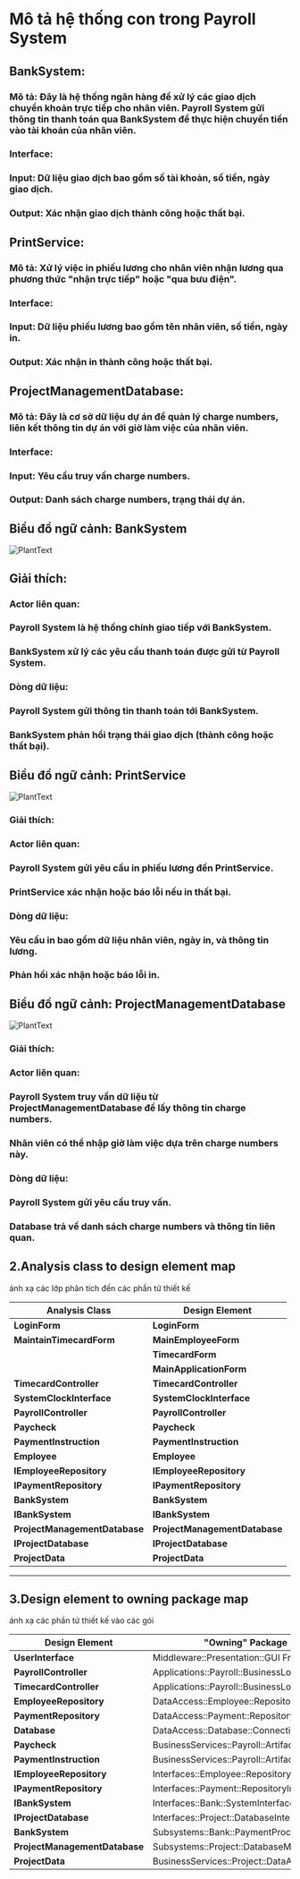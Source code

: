 # Mô tả hệ thống con trong Payroll System
## BankSystem:

### Mô tả: Đây là hệ thống ngân hàng để xử lý các giao dịch chuyển khoản trực tiếp cho nhân viên. Payroll System gửi thông tin thanh toán qua BankSystem để thực hiện chuyển tiền vào tài khoản của nhân viên.
### Interface:
### Input: Dữ liệu giao dịch bao gồm số tài khoản, số tiền, ngày giao dịch.
### Output: Xác nhận giao dịch thành công hoặc thất bại.
## PrintService:

### Mô tả: Xử lý việc in phiếu lương cho nhân viên nhận lương qua phương thức "nhận trực tiếp" hoặc "qua bưu điện".
### Interface:
### Input: Dữ liệu phiếu lương bao gồm tên nhân viên, số tiền, ngày in.
### Output: Xác nhận in thành công hoặc thất bại.
## ProjectManagementDatabase:

### Mô tả: Đây là cơ sở dữ liệu dự án để quản lý charge numbers, liên kết thông tin dự án với giờ làm việc của nhân viên.
### Interface:
### Input: Yêu cầu truy vấn charge numbers.
### Output: Danh sách charge numbers, trạng thái dự án.

## Biểu đồ ngữ cảnh: BankSystem
![PlantText](https://www.planttext.com/api/plantuml/png/h5HBReCm4Drp2ejLkaWEWAegZTe5kqYSO68cgHKmQ3n6ZTgSh8iUgLUemIGnYIDrKIyGl7apy-PZVhw-buQ1sDPLqeBSmmv5MjYDEHZ6MgofUJ-auYCHxiWAZ14hqFl2MptiJqkDH6FMSAXHyqnfmsGbgqPdOWJp2_OmWF8DvJw8iKD-bhAncbTGWPOu0_-Pbvaec9JUESTUGAwt3TNGXmhy3UgoO73IUWdczEPTpWONecjKEVWTasDogJlNZBG5YQUArGaG-T_AXln_whvJvbJkgsR5LzEvJJcHomJQm81VUXhO2IMg3ccK4s50xGrbOpSLnaE_k4vded-EggS2X_AdNHp1gAQx6KkN83V6OdalsLKF9pblLYkmIKk4vsb4KaC7gWA7nIZ3b89zcS-VOdF9H3fk3veqmlTjSYn2jgHlETVLUIefxFg0uSO-VYuMuSLrJ5MtrN0T77Nfxat_0_W5003__mC0)

## Giải thích:
### Actor liên quan:
### Payroll System là hệ thống chính giao tiếp với BankSystem.
### BankSystem xử lý các yêu cầu thanh toán được gửi từ Payroll System.
### Dòng dữ liệu:
### Payroll System gửi thông tin thanh toán tới BankSystem.
### BankSystem phản hồi trạng thái giao dịch (thành công hoặc thất bại).

## Biểu đồ ngữ cảnh: PrintService
![PlantText](https://www.planttext.com/api/plantuml/png/Z9DDRi8m48NtEOML5KWD1uYgYWLTP8UK4mpEG2qSEx8d4QZbP5rm9AvGvyUDGr2fLoFFyyoNDvFRztLj2GpLfOmgu4Su88lpUcVFbh1aMwDFvvXzHimTBi5QToKKvMWQmN58zATg4nlDwn8LBOeXI9c_UkaLQDA-1ffboXejYg06_q1-x3iGK6qNmvEiI5bEBZuiVT2zkaINQEH-LoJe3jTtdw1wkB5ioA1TnnPybjbhKy8yaIH986f0YW88Vvrmn3kj9O8QaE_DH3FtCVpa86SxLnuafEP0GgidSCzc54vawctMCks1exTN-0kM_NCbOFDW9xJQ_h4L7SEaV9AyZJDDMLmPpT5QjF5SvzrrihfJJ4bVlrQhwJexeIWhYMrn9r-ZAjeVumS00F__0m00)
### Giải thích:
### Actor liên quan:
### Payroll System gửi yêu cầu in phiếu lương đến PrintService.
### PrintService xác nhận hoặc báo lỗi nếu in thất bại.
### Dòng dữ liệu:
### Yêu cầu in bao gồm dữ liệu nhân viên, ngày in, và thông tin lương.
### Phản hồi xác nhận hoặc báo lỗi in.

## Biểu đồ ngữ cảnh: ProjectManagementDatabase
![PlantText](https://www.planttext.com/api/plantuml/png/h5D1JiCm4Bpd5LPEhOJxW0YX7i8X1n1INx29jv71TY9xNQYWB-F0a_W2Jfg8H0u8fFfaxSxCUcVNd-yVMqTWoMkLj50zGOqitVdI7HsXPW-sUJccx3LXuLGAdEj2ZrZH7PY0rMWe1u8I70weywcH1c1Xzisg7UuYOpkoqjJhR1Jgw1EYRmKGJd8nzue52Cm4WjoXaQBNEIMdvBkNMqEIbbleYBD7HvNYt3reNCYMNeIECoOQNogS98Avv5t4u9mlcfKZWLHkjLweCNTc01fyplzkHc48xHug7FsGOu0L4u5BJBCl_FEkS7up6qF6Kej12m_eql_nphu4LjJ2zTjcyyk-1gxKhUg3WRv58xfly0K00F__0m00)
### Giải thích:
### Actor liên quan:
### Payroll System truy vấn dữ liệu từ ProjectManagementDatabase để lấy thông tin charge numbers.
### Nhân viên có thể nhập giờ làm việc dựa trên charge numbers này.
### Dòng dữ liệu:
### Payroll System gửi yêu cầu truy vấn.
### Database trả về danh sách charge numbers và thông tin liên quan.
## 2.Analysis class to design element map

 ánh xạ các lớp phân tích đến các phần tử thiết kế

| **Analysis Class**             | **Design Element**              |
|--------------------------------|---------------------------------|
| **LoginForm**                  | **LoginForm**                   |
| **MaintainTimecardForm**       | **MainEmployeeForm**            |
|                                | **TimecardForm**                |
|                                |  **MainApplicationForm**        |
| **TimecardController**         | **TimecardController**          |
| **SystemClockInterface**       | **SystemClockInterface**        |
| **PayrollController**          | **PayrollController**           |
| **Paycheck**                   | **Paycheck**                    |
| **PaymentInstruction**         | **PaymentInstruction**          |
| **Employee**                   | **Employee**                    |
| **IEmployeeRepository**        | **IEmployeeRepository**         |
| **IPaymentRepository**         | **IPaymentRepository**          |
| **BankSystem**                 | **BankSystem**                  |
| **IBankSystem**                | **IBankSystem**                 |
| **ProjectManagementDatabase**  | **ProjectManagementDatabase**   |
| **IProjectDatabase**           | **IProjectDatabase**            |
| **ProjectData**                | **ProjectData**                 |



---

## 3.Design element to owning package map

ánh xạ các phần tử thiết kế vào các gói

| **Design Element**        | **"Owning" Package**                        |
|---------------------------|--------------------------------------------|
| **UserInterface**          | Middleware::Presentation::GUI Framework    |
| **PayrollController**      | Applications::Payroll::BusinessLogic       |
| **TimecardController**     | Applications::Payroll::BusinessLogic       |
| **EmployeeRepository**     | DataAccess::Employee::Repository           |
| **PaymentRepository**      | DataAccess::Payment::Repository            |
| **Database**               | DataAccess::Database::Connection           |
| **Paycheck**               | BusinessServices::Payroll::Artifacts       |
| **PaymentInstruction**     | BusinessServices::Payroll::Artifacts       |
| **IEmployeeRepository**    | Interfaces::Employee::RepositoryInterface  |
| **IPaymentRepository**     | Interfaces::Payment::RepositoryInterface   |
| **IBankSystem**            | Interfaces::Bank::SystemInterface          |
| **IProjectDatabase**       | Interfaces::Project::DatabaseInterface     |
| **BankSystem**             | Subsystems::Bank::PaymentProcessing        |
| **ProjectManagementDatabase** | Subsystems::Project::DatabaseManagement |
| **ProjectData**            | BusinessServices::Project::DataArtifacts   |
